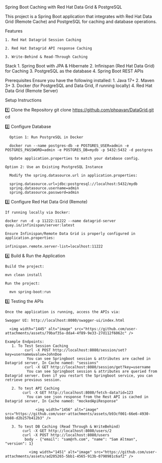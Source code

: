 Spring Boot Caching with Red Hat Data Grid & PostgreSQL

This project is a Spring Boot application that integrates with Red Hat Data Grid (Remote Cache) and PostgreSQL for caching and database operations.

Features

    1. Red Hat Datagrid Session Caching
    
    2. Red Hat Datagrid API response Caching
    
    3. Write-Behind & Read-Through Caching

Stack 
    1. Spring Boot with JPA & Hibernate
    2. Infinispan (Red Hat Data Grid) for Caching
    3. PostgreSQL as the database
    4. Spring Boot REST APIs

Prerequisites
   Ensure you have the following installed:
     1. Java 17+
     2. Maven 3+
     3. Docker (for PostgreSQL and Data Grid, if running locally)
     4. Red Hat Data Grid (Remote Server)

Setup Instructions

1️⃣ Clone the Repository
      git clone https://github.com/phpavan/DataGrid.git
      cd <project-directory>

2️⃣ Configure Database
    
      Option 1: Run PostgreSQL in Docker
    
      docker run --name postgres-db -e POSTGRES_USER=admin -e POSTGRES_PASSWORD=admin -e POSTGRES_DB=mydb -p 5432:5432 -d postgres
    
      Update application.properties to match your database config.
    
    Option 2: Use an Existing PostgreSQL Instance
    
      Modify the spring.datasource.url in application.properties:
    
      spring.datasource.url=jdbc:postgresql://localhost:5432/mydb
      spring.datasource.username=admin
      spring.datasource.password=admin

3️⃣ Configure Red Hat Data Grid (Remote)

    If running locally via Docker:
  
    docker run -d -p 11222:11222 --name datagrid-server quay.io/infinispan/server:latest
  
    Ensure Infinispan/Remote Data Grid is properly configured in application.properties:
  
    infinispan.remote.server-list=localhost:11222

4️⃣ Build & Run the Application

    Build the project:
  
    mvn clean install
  
    Run the project:

      mvn spring-boot:run

5️⃣ Testing the APIs

    Once the application is running, access the APIs via:

    Swagger UI: http://localhost:8080/swagger-ui/index.html

      <img width="1445" alt="image" src="https://github.com/user-attachments/assets/79baf35a-dda4-4f89-9e33-27d112f6062c" />

    Example Endpoints:
       1. To Test Session Caching
             curl -X POST http://localhost:8080/session/set?key=username&value=JohnDoe
              You can see Springboot session & attributes are cached in Datagrid server, In Cache named: "sessions"
             curl -X GET http://localhost:8080/session/get?key=username
              You can see Springboot session & attributes are queried from Datagrid server. Even if you restart the Springboot service, you can retrieve previous session.
              
       2. To test API Caching
            curl -X GET http://localhost:8080/fetch-data?id=123
              You can see json response from the Rest API is cached in Datagrid server, In Cache named: "mockedApiResponse"

                  <img width="1456" alt="image" src="https://github.com/user-attachments/assets/b93cf001-66e6-4930-bb88-d2b257b412b3" />

       3. To test DB Caching (Read Through & WriteBehind)
            curl -X GET http://localhost:8080/users/2
            curl -X POST http://localhost:8080/users
             body - {"email": "sam@rh.com", "name": "Sam Altman", "version": 1}

               <img width="1451" alt="image" src="https://github.com/user-attachments/assets/ad205265-5bb1-4565-913b-0790981c6af2" />


